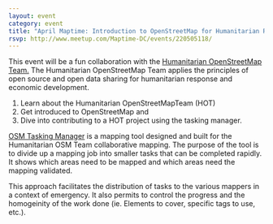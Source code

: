 ```yaml
---
layout: event
category: event
title: "April Maptime: Introduction to OpenStreetMap for Humanitarian Response"
rsvp: http://www.meetup.com/Maptime-DC/events/220505118/
---
```


This event will be a fun collaboration with the [Humanitarian OpenStreetMap Team.](http://hot.openstreetmap.org/) The Humanitarian OpenStreetMap Team applies the principles of open source and open data sharing for humanitarian response and economic development. 

1. Learn about the Humanitarian OpenStreetMapTeam (HOT) 
2. Get introduced to OpenStreetMap and 
3. Dive into contributing to a HOT project using the tasking manager.

[OSM Tasking Manager](http://tasks.hotosm.org/) is a mapping tool designed and built for the Humanitarian OSM Team collaborative mapping. The purpose of the tool is to divide up a mapping job into smaller tasks that can be completed rapidly. It shows which areas need to be mapped and which areas need the mapping validated.  

This approach facilitates the distribution of tasks to the various mappers in a context of emergency. It also permits to control the progress and the homogeinity of the work done (ie. Elements to cover, specific tags to use, etc.).
